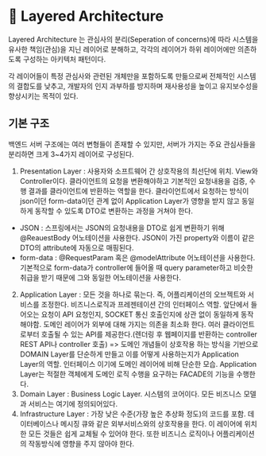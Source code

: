 # 🥑 Layered Architecture

Layered Architecture 는 관심사의 분리(Seperation of concerns)에 따라 시스템을 유사한 책임(관심)을 지닌 레이어로 분해하고, 각각의 레이어가 하위 레이어에만 의존하도록 구성하는 아키텍처 패턴이다.&#x20;

각 레이어들이 특정 관심사와 관련된 개체만을 포함하도록 만듦으로써 전체적인 시스템의 결합도를 낮추고, 개발자의 인지 과부하를 방지하며 재사용성을 높이고 유지보수성을 향상시키는 목적이 있다.

## 기본 구조

백엔드 서버 구조에는 여러 변형들이 존재할 수 있지만, 서버가 가지는 주요 관심사들을 분리하면 크게 3\~4가지 레이어로 구성된다.

1. Presentation Layer : 사용자와 소프트웨어 간 상호작용의 최선단에 위치. View와 Controller이다. 클라이언트의 요청을 변환해야하고 기본적인 요청내용을 검증, 수행 결과를 클라이언트에 반환하는 역할을 한다. 클라이언트에서 요청하는 방식이 json이던 form-data이던 관계 없이 Application Layer가 영향을 받지 않고 동일하게 동작할 수 있도록 DTO로 변환하는 과정을 거쳐야 한다.

* JSON : 스프링에서는 JSON의 요청내용을 DTO로 쉽게 변환하기 위해 @ReauestBody 어노테이션을 사용한다. JSON이 가진 property와 이름이 같은 DTO의 attribute에 자동으로 매핑된다.
* form-data : @RequestParam 혹은 @modelAttribute 어노테이션을 사용한다. 기본적으로 form-data가 controller에 들어올 때 query parameter하고 비슷한 취급을 받기 때문에 그와 동일한 어노테이션을 사용한다.

2. Application Layer : 모든 것을 하나로 묶는다. 즉, 어플리케이션의 오브젝트와 서비스를 조정한다. 비즈니스로직과 프레젠테이션 간의 인터페이스 역할. 앞단에서 들어오는 요청이 API 요청인지, SOCKET 통신 호출인지에 상관 없이 동일하게 동작해야함. 도메인 레이어가 외부에 대해 가지는 의존을 최소화 한다. 여러 클라이언트로부터 호출될 수 있는 API를 제공한다.(렌더링 후 웹페이지를 반환하는 controller REST API나 controller 호출) => 도메인 개념들이 상호작용 하는 방식을 기반으로 DOMAIN Layer를 단순하게 만들고 이를 어떻게 사용하는지가 Application Layer의 역할. 인터페이스 이기에 도메인 레이어에 비해 단순한 모습. Application Layer는 적절한 객체에게 도메인 로직 수행을 요구하는 FACADE의 기능을 수행한다.
3. Domain Layer : Business Logic Layer. 시스템의 코어이다. 모든 비즈니스 모델과 서비스는 여기에 정의되어있다.&#x20;
4. Infrastructure Layer : 가장 낮은 수준(가장 높은 추상화 정도)의 코드를 포함. 데이터베이스나 메시징 큐와 같은 외부서비스와의 상호작용을 한다. 이 레이어에 위치한 모든 것들은 쉽게 교체될 수 있어야 한다. 또한 비즈니스 로직이나 어플리케이션의 작동방식에 영향을 주지 않아야 한다.
